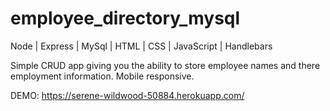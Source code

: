 # employee_directory_mysql
Node | Express | MySql | HTML | CSS | JavaScript | Handlebars

Simple CRUD app giving you the ability to store employee names and there employment information. Mobile responsive. 

DEMO:  https://serene-wildwood-50884.herokuapp.com/
